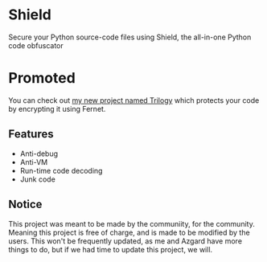 # Shield 
Secure your Python source-code files using Shield, the all-in-one Python code obfuscator
  
# Promoted
You can check out [my new project named Trilogy](https://github.com/subvee/trilogy) which protects your code by encrypting it using Fernet.

  
## Features
  - Anti-debug
  - Anti-VM
  - Run-time code decoding
  - Junk code
  
## Notice
This project was meant to be made by the communiity, for the community. Meaning this project is free of charge, and is made to be modified by the users.
This won't be frequently updated, as me and Azgard have more things to do, but if we had time to update this project, we will.
